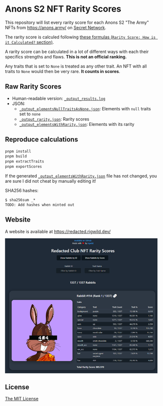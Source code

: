 # Anons S2 NFT Rarity Scores

This repository will list every rarity score for each Anons S2 "The Army" NFTs from https://anons.army/ on [Secret Network](https://scrt.network/).

The rarity score is calculed following [these formulas (`Rarity Score: How is it Calculated?` section)](https://raritytools.medium.com/ranking-rarity-understanding-rarity-calculation-methods-86ceaeb9b98c#2942).

A rarity score can be calculated in a lot of different ways with each their specifics strengths and flaws. **This is not an official ranking.**

Any traits that is set to `None` is treated as any other trait. An NFT with all traits to `None` would then be very rare. **It counts in scores**.

## Raw Rarity Scores

- Human-readable version: [`_output_results.log`](./_output_results.log)
- JSON:
  - [`_output_elementsNullTraitsAsNone.json`](./_output_elementsNullTraitsAsNone.json): Elements with `null` traits set to `none`
  - [`_output_rarity.json`](./_output_rarity.json): Rarity scores
  - [`_output_elementsWithRarity.json`](./_output_elementsWithRarity.json): Elements with its rarity

## Reproduce calculations

```sh
pnpm install
pnpm build
pnpm extractTraits
pnpm exportScores
```

If the generated [`_output_elementsWithRarity.json`](./_output_elementsWithRarity.json) file has not changed, you are sure I did not cheat by manually editing it!

SHA256 hashes:

```
$ sha256sum _*
TODO: Add hashes when minted out
```

## Website

A website is available at https://redacted.rigwild.dev/

![website screenshot](./screenshot.png)

## License

[The MIT License](./LICENSE)
